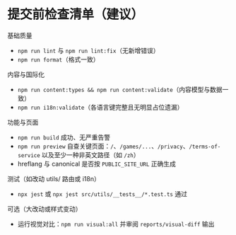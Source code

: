 # 提交前检查清单（建议）

基础质量
- `npm run lint` 与 `npm run lint:fix`（无新增错误）
- `npm run format`（格式一致）

内容与国际化
- `npm run content:types && npm run content:validate`（内容模型与数据一致）
- `npm run i18n:validate`（各语言键完整且无明显占位遗漏）

功能与页面
- `npm run build` 成功、无严重告警
- `npm run preview` 自查关键页面：`/`、`/games/...`、`/privacy`、`/terms-of-service` 以及至少一种非英文路径（如 `/zh`）
- hreflang 与 canonical 是否按 `PUBLIC_SITE_URL` 正确生成

测试（如改动 utils/ 路由或 i18n）
- `npx jest` 或 `npx jest src/utils/__tests__/*.test.ts` 通过

可选（大改动或样式变动）
- 运行视觉对比：`npm run visual:all` 并审阅 `reports/visual-diff` 输出